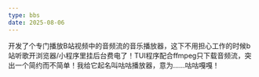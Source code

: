 ```yaml
---
type: bbs
date: 2025-08-06
---
```

开发了个专门播放B站视频中的音频流的音乐播放器，这下不用担心工作的时候b站听歌开浏览器/小程序里挂后台费电了！TUI程序配合ffmpeg只下载音频流，突出一个简约而不简单！我给它起名叫咕咕播放器，意为……咕咕嘎嘎！